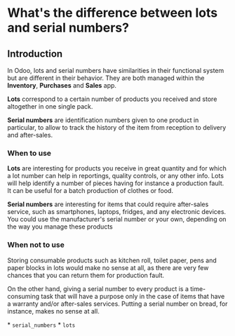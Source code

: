 # What's the difference between lots and serial numbers?

## Introduction

In Odoo, lots and serial numbers have similarities in their functional
system but are different in their behavior. They are both managed within
the **Inventory**, **Purchases** and **Sales** app.

**Lots** correspond to a certain number of products you received and
store altogether in one single pack.

**Serial numbers** are identification numbers given to one product in
particular, to allow to track the history of the item from reception to
delivery and after-sales.

### When to use

**Lots** are interesting for products you receive in great quantity and
for which a lot number can help in reportings, quality controls, or any
other info. Lots will help identify a number of pieces having for
instance a production fault. It can be useful for a batch production of
clothes or food.

**Serial numbers** are interesting for items that could require
after-sales service, such as smartphones, laptops, fridges, and any
electronic devices. You could use the manufacturer's serial number or
your own, depending on the way you manage these products

### When not to use

Storing consumable products such as kitchen roll, toilet paper, pens and
paper blocks in lots would make no sense at all, as there are very few
chances that you can return them for production fault.

On the other hand, giving a serial number to every product is a
time-consuming task that will have a purpose only in the case of items
that have a warranty and/or after-sales services. Putting a serial
number on bread, for instance, makes no sense at all.

<div class="seealso">

\* `serial_numbers` \* `lots`

</div>
